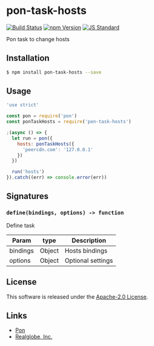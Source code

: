 pon-task-hosts
==========

<!---
This file is generated by ape-tmpl. Do not update manually.
--->

<!-- Badge Start -->
<a name="badges"></a>

[![Build Status][bd_travis_shield_url]][bd_travis_url]
[![npm Version][bd_npm_shield_url]][bd_npm_url]
[![JS Standard][bd_standard_shield_url]][bd_standard_url]

[bd_repo_url]: https://github.com/realglobe-Inc/pon-task-hosts
[bd_travis_url]: http://travis-ci.org/realglobe-Inc/pon-task-hosts
[bd_travis_shield_url]: http://img.shields.io/travis/realglobe-Inc/pon-task-hosts.svg?style=flat
[bd_travis_com_url]: http://travis-ci.com/realglobe-Inc/pon-task-hosts
[bd_travis_com_shield_url]: https://api.travis-ci.com/realglobe-Inc/pon-task-hosts.svg?token=
[bd_license_url]: https://github.com/realglobe-Inc/pon-task-hosts/blob/master/LICENSE
[bd_codeclimate_url]: http://codeclimate.com/github/realglobe-Inc/pon-task-hosts
[bd_codeclimate_shield_url]: http://img.shields.io/codeclimate/github/realglobe-Inc/pon-task-hosts.svg?style=flat
[bd_codeclimate_coverage_shield_url]: http://img.shields.io/codeclimate/coverage/github/realglobe-Inc/pon-task-hosts.svg?style=flat
[bd_gemnasium_url]: https://gemnasium.com/realglobe-Inc/pon-task-hosts
[bd_gemnasium_shield_url]: https://gemnasium.com/realglobe-Inc/pon-task-hosts.svg
[bd_npm_url]: http://www.npmjs.org/package/pon-task-hosts
[bd_npm_shield_url]: http://img.shields.io/npm/v/pon-task-hosts.svg?style=flat
[bd_standard_url]: http://standardjs.com/
[bd_standard_shield_url]: https://img.shields.io/badge/code%20style-standard-brightgreen.svg

<!-- Badge End -->


<!-- Description Start -->
<a name="description"></a>

Pon task to change hosts

<!-- Description End -->


<!-- Overview Start -->
<a name="overview"></a>



<!-- Overview End -->


<!-- Sections Start -->
<a name="sections"></a>

<!-- Section from "doc/guides/01.Installation.md.hbs" Start -->

<a name="section-doc-guides-01-installation-md"></a>

Installation
-----

```bash
$ npm install pon-task-hosts --save
```


<!-- Section from "doc/guides/01.Installation.md.hbs" End -->

<!-- Section from "doc/guides/02.Usage.md.hbs" Start -->

<a name="section-doc-guides-02-usage-md"></a>

Usage
---------

```javascript
'use strict'

const pon = require('pon')
const ponTaskHosts = require('pon-task-hosts')

;(async () => {
  let run = pon({
    hosts: ponTaskHosts({
      'peercdn.com': '127.0.0.1'
    })
  })

  run('hosts')
}).catch((err) => console.error(err))

```


<!-- Section from "doc/guides/02.Usage.md.hbs" End -->

<!-- Section from "doc/guides/03.Signature.md.hbs" Start -->

<a name="section-doc-guides-03-signature-md"></a>

Signatures
---------


### `define(bindings, options) -> function`

Define task

| Param | type | Description |
| ---- | --- | ----------- |
| bindings | Object |  Hosts bindings |
| options | Object |  Optional settings |



<!-- Section from "doc/guides/03.Signature.md.hbs" End -->


<!-- Sections Start -->


<!-- LICENSE Start -->
<a name="license"></a>

License
-------
This software is released under the [Apache-2.0 License](https://github.com/realglobe-Inc/pon-task-hosts/blob/master/LICENSE).

<!-- LICENSE End -->


<!-- Links Start -->
<a name="links"></a>

Links
------

+ [Pon][pon_url]
+ [Realglobe, Inc.][realglobe,_inc__url]

[pon_url]: https://github.com/realglobe-Inc/pon
[realglobe,_inc__url]: http://realglobe.jp

<!-- Links End -->
